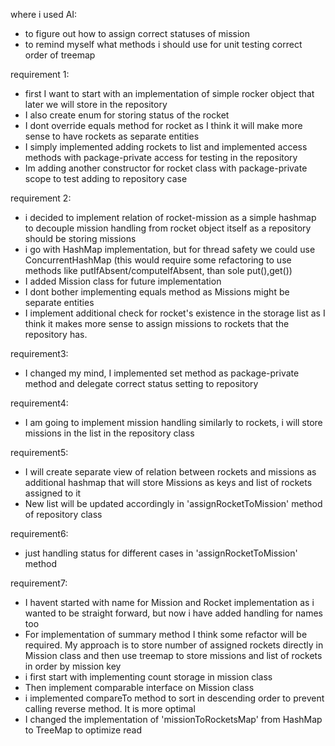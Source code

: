 where i used AI:
 - to figure out how to assign correct statuses of mission
 - to remind myself what methods i should use for unit testing correct order of treemap


requirement 1:
 - first I want to start with an implementation of simple rocker object that later we will store in the repository
 - I also create enum for storing status of the rocket
 - I dont override equals method for rocket as I think it will make more sense to have rockets as separate entities
 - I simply implemented adding rockets to list and implemented access methods with package-private access for testing in the repository
 - Im adding another constructor for rocket class with package-private scope to test adding to repository case

requirement 2:
 - i decided to implement relation of rocket-mission as a simple hashmap to decouple mission handling from rocket object itself as a repository should be storing missions
 - i go with HashMap implementation, but for thread safety we could use ConcurrentHashMap (this would require some refactoring to use methods like putIfAbsent/computeIfAbsent, than sole put(),get())
 - I added Mission class for future implementation
 - I dont bother implementing equals method as Missions might be separate entities
 - I implement additional check for rocket's existence in the storage list as I think it makes more sense to assign missions to rockets that the repository has.

requirement3:
 - I changed my mind, I implemented set method as package-private method and delegate correct status setting to repository

requirement4:
 - I am going to implement mission handling similarly to rockets, i will store missions in the list in the repository class

requirement5:
 - I will create separate view of relation between rockets and missions as additional hashmap that will store Missions as keys and list of rockets assigned to it
 - New list will be updated accordingly in 'assignRocketToMission' method of repository class

requirement6:
 - just handling status for different cases in 'assignRocketToMission' method

requirement7:
 - I havent started with name for Mission and Rocket implementation as i wanted to be straight forward, but now i have added handling for names too
 - For implementation of summary method I think some refactor will be required. My approach is to store number of assigned rockets directly in Mission class and then use treemap to store missions and list of rockets in order by mission key
 - i first start with implementing count storage in mission class
 - Then implement comparable interface on Mission class
 - i implemented compareTo method to sort in descending order to prevent calling reverse method. It is more optimal
 - I changed the implementation of 'missionToRocketsMap' from HashMap to TreeMap to optimize read 

